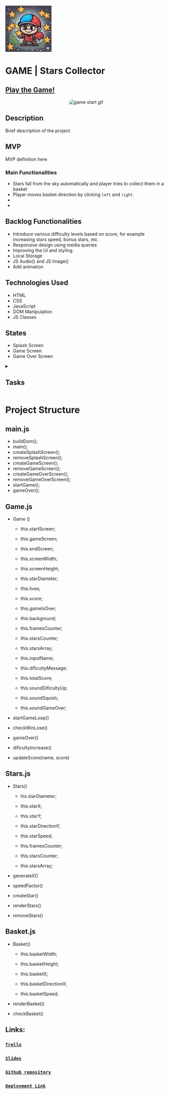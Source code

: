 ![Game Logo](https://github.com/najjaved/game-stars-collector/blob/development/images/starsCollector.jpg)

# GAME | Stars Collector

## [Play the Game!](https://najjaved.github.io/game-stars-collector/)

<p align="center">
  <img src="https://media1.giphy.com/media/OFazVPIFIYmFsXROhj/giphy.webp?cid=ecf05e47eeyw4q8enmg5y9zqj74a2umf9i6lxidwjsvt7iwg&ep=v1_gifs_search&rid=giphy.webp&ct=g" width="400" alt="game start gif" style = "border-radius:30px" >
</p>



## Description

Brief description of the project

## MVP
MVP definition here
### Main Functionalities

- Stars fall from the sky automatically and player tries to collect them in a basket
- Player moves basket direction by clicking `left` and `right`.
- 
-

## Backlog Functionalities

- Introduce various difficulty levels based on score, for example increasing stars speed, bonus stars, etc.
- Responsive design using media queries
- Improving the UI and styling.
- Local Storage
- JS Audio() and JS Image()
- Add animation


## Technologies Used

- HTML
- CSS
- JavaScript
- DOM Manipulation
- JS Classes


## States

- Splash Screen
- Game Screen
- Game Over Screen

<details>
  <summary>
   <h2>Tasks</h2>
  </summary>

 List of tasks in order of priority: 

  - nfmfdsndd mfs 
  - ...

  <br>
  <hr> 

</details>


# Project Structure
## main.js

- buildDom();
- main();
- createSplashScreen();
- removeSplashScreen();
- createGameScreen();
- removeGameScreen();
- createGameOverScreen();
- removeGameOverScreen();
- startGame();
- gameOver();

## Game.js

- Game ()

    - this.startScreen;
    - this.gameScreen;
    - this.endScreen;

    - this.screenWidth;
    - this.screenHeight;
    - this.starDiameter;


    - this.lives;
    - this.score;
    - this.gameIsOver;

    - this.background;
    
    - this.framesCounter;
    - this.starsCounter;
    - this.starsArray;


    - this.inputName;
    - this.dificultyMessage;
    - this.totalScore;


    - this.soundDificultyUp;
    - this.soundSquish;
    - this.soundGameOver;

- startGameLoop()
- checkWinLose()
- gameOver()


- dificultyIncrease()
- updateScore(name, score)

## Stars.js 

- Stars()
    - his.starDiameter;

    - this.starX;
    - this.starY;
    - this.starDirectionY;
    - this.starSpeed;

    - this.framesCounter;
    - this.starsCounter;
    - this.starsArray;


- generateX()
- speedFactor()
- createStar()
- renderStars()
- removeStars()

## Basket.js 

- Basket()
    - this.basketWidth;
    - this.basketHeight;

    - this.basketX;
    - this.basketDirectionX; 
    - this.basketSpeed;


- renderBasket()
- checkBasket()


## Links:
### [`Trello`](https://trello.com/b/IJ0mSslm/my-game-project)
### [`Slides`](www.your-slides-url-here.com)
### [`Github repository`](https://github.com/najjaved/game-stars-collector)
### [`Deployment Link`](https://najjaved.github.io/game-stars-collector/)
